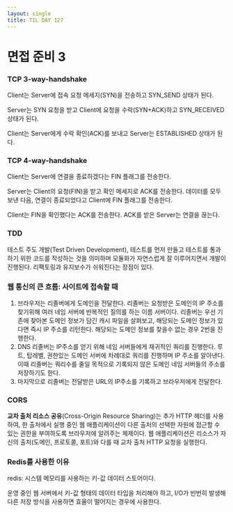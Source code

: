 ```yaml
---
layout: single
title: TIL DAY 127  
---
```




# 면접 준비 3

### **TCP 3-way-handshake**

Client는 Server에 접속 요청 메세지(SYN)을 전송하고 SYN_SEND 상태가 된다.

Server는 SYN 요청을 받고 Client에 요청을 수락(SYN+ACK)하고 SYN_RECEIVED 상태가 된다.

Client는 Server에게 수락 확인(ACK)를 보내고 Server는 ESTABLISHED 상태가 된다.

### **TCP 4-way-handshake**

Client는 Server에 연결을 종료하겠다는 FIN 플래그를 전송한다.

Server는 Client의 요청(FIN)을 받고 확인 메세지로 ACK를 전송한다. 데이터를 모두 보낸 다음, 연결이 종료되었다고 Client에 FIN 플래그를 전송한다.

Client는 FIN을 확인했다는 ACK를 전송한다. ACK를 받은 Server는 연결을 끊는다.

### TDD

테스트 주도 개발(Test Driven Development), 테스트를 먼저 만들고 테스트를 통과하기 위한 코드를 작성하는 것을 의미하며 모듈화가 자연스럽게 잘 이루어지면서 개발이 진행된다. 리팩토링과 유지보수가 쉬워진다는 장점이 있다.

### 웹 통신의 큰 흐름: 사이트에 접속할 때

1. 브라우저는 리졸버에게 도메인을 전달한다. 리졸버는 요청받은 도메인의 IP 주소를 찾기위해 여러 네임 서버에 반복적인 질의를 하는 이름 서버이다. 리졸버는 우선 기존에 찾아본 도메인 정보가 담긴 캐시 파일을 살펴보고, 해당되는 도메인 정보가 있다면 즉시 IP 주소를 리턴한다. 해당되는 도메인 정보를 찾을수 없는 경우 2번을 진행한다.
2. DNS 리졸버는 IP주소를 얻기 위해 네임 서버들에게 재귀적인 쿼리를 진행한다. 루트, 탑레벨, 권한있는 도메인 서버에 차례대로 쿼리를 진행하며 IP 주소를 알아낸다. 이때 리졸버는 쿼리수를 줄일 목적으로 기록되지 않은 도메인 네임 서버들의 주소를 저장하기도 한다.
3. 마지막으로 리졸버는 전달받은 URL의 IP주소를 기록하고 브라우저에게 전달한다.

### CORS

**교차 출처 리소스 공유**(Cross-Origin Resource Sharing)는 추가 HTTP 헤더를 사용하여, 한 출처에서 실행 중인 웹 애플리케이션이 다른 출처의 선택한 자원에 접근할 수 있는 권한을 부여하도록 브라우저에 알려주는 체제이다. 웹 애플리케이션은 리소스가 자신의 출처(도메인, 프로토콜, 포트)와 다를 때 교차 출처 HTTP 요청을 실행한다.

### Redis를 사용한 이유

redis: 시스템 메모리를 사용하는 키-값 데이터 스토어이다.

운영 중인 웹 서버에서 키-값 형태의 데이터 타입을 처리해야 하고, I/O가 빈번히 발생해 다른 저장 방식을 사용하면 효율이 떨어지는 경우에 사용한다.